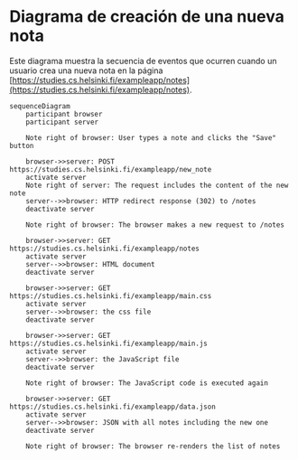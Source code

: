 # Diagrama de creación de una nueva nota

Este diagrama muestra la secuencia de eventos que ocurren cuando un usuario crea una nueva nota en la página [https://studies.cs.helsinki.fi/exampleapp/notes](https://studies.cs.helsinki.fi/exampleapp/notes).

```mermaid
sequenceDiagram
    participant browser
    participant server

    Note right of browser: User types a note and clicks the "Save" button

    browser->>server: POST https://studies.cs.helsinki.fi/exampleapp/new_note
    activate server
    Note right of server: The request includes the content of the new note
    server-->>browser: HTTP redirect response (302) to /notes
    deactivate server

    Note right of browser: The browser makes a new request to /notes

    browser->>server: GET https://studies.cs.helsinki.fi/exampleapp/notes
    activate server
    server-->>browser: HTML document
    deactivate server

    browser->>server: GET https://studies.cs.helsinki.fi/exampleapp/main.css
    activate server
    server-->>browser: the css file
    deactivate server

    browser->>server: GET https://studies.cs.helsinki.fi/exampleapp/main.js
    activate server
    server-->>browser: the JavaScript file
    deactivate server

    Note right of browser: The JavaScript code is executed again

    browser->>server: GET https://studies.cs.helsinki.fi/exampleapp/data.json
    activate server
    server-->>browser: JSON with all notes including the new one
    deactivate server

    Note right of browser: The browser re-renders the list of notes